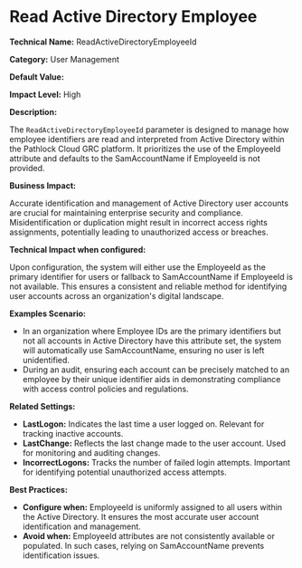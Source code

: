 # Read Active Directory Employee

**Technical Name:** ReadActiveDirectoryEmployeeId

**Category:** User Management

**Default Value:**

**Impact Level:** High

**Description:**

The `ReadActiveDirectoryEmployeeId` parameter is designed to manage how employee identifiers are read and interpreted from Active Directory within the Pathlock Cloud GRC platform. It prioritizes the use of the EmployeeId attribute and defaults to the SamAccountName if EmployeeId is not provided.

**Business Impact:**

Accurate identification and management of Active Directory user accounts are crucial for maintaining enterprise security and compliance. Misidentification or duplication might result in incorrect access rights assignments, potentially leading to unauthorized access or breaches.

**Technical Impact when configured:**

Upon configuration, the system will either use the EmployeeId as the primary identifier for users or fallback to SamAccountName if EmployeeId is not available. This ensures a consistent and reliable method for identifying user accounts across an organization's digital landscape.

**Examples Scenario:**

- In an organization where Employee IDs are the primary identifiers but not all accounts in Active Directory have this attribute set, the system will automatically use SamAccountName, ensuring no user is left unidentified.
- During an audit, ensuring each account can be precisely matched to an employee by their unique identifier aids in demonstrating compliance with access control policies and regulations.

**Related Settings:**

- **LastLogon:** Indicates the last time a user logged on. Relevant for tracking inactive accounts.
- **LastChange:** Reflects the last change made to the user account. Used for monitoring and auditing changes.
- **IncorrectLogons:** Tracks the number of failed login attempts. Important for identifying potential unauthorized access attempts.

**Best Practices:** 

- **Configure when:** EmployeeId is uniformly assigned to all users within the Active Directory. It ensures the most accurate user account identification and management.
- **Avoid when:** EmployeeId attributes are not consistently available or populated. In such cases, relying on SamAccountName prevents identification issues.